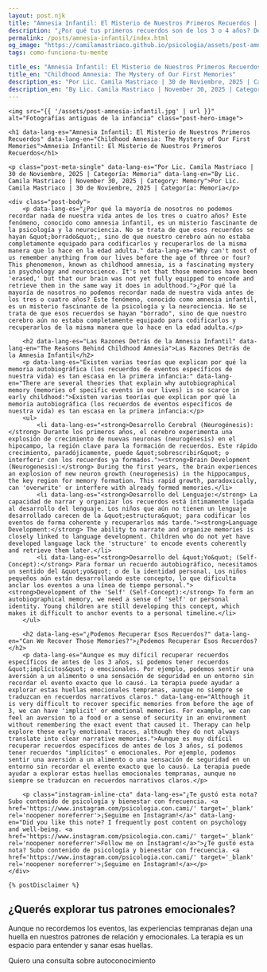```yaml
---
layout: post.njk
title: "Amnesia Infantil: El Misterio de Nuestros Primeros Recuerdos | Blog Camila Mastriaco"
description: "¿Por qué tus primeros recuerdos son de los 3 o 4 años? Descubrí qué es la amnesia infantil y por qué ocurre."
permalink: /posts/amnesia-infantil/index.html
og_image: "https://camilamastriaco.github.io/psicologia/assets/post-amnesia-infantil.jpg"
tags: como-funciona-tu-mente

title_es: "Amnesia Infantil: El Misterio de Nuestros Primeros Recuerdos"
title_en: "Childhood Amnesia: The Mystery of Our First Memories"
description_es: "Por Lic. Camila Mastriaco | 30 de Noviembre, 2025 | Categoría: Memoria"
description_en: "By Lic. Camila Mastriaco | November 30, 2025 | Category: Memory"
---
```





    <img src="{{ '/assets/post-amnesia-infantil.jpg' | url }}" alt="Fotografías antiguas de la infancia" class="post-hero-image">
    
    <h1 data-lang-es="Amnesia Infantil: El Misterio de Nuestros Primeros Recuerdos" data-lang-en="Childhood Amnesia: The Mystery of Our First Memories">Amnesia Infantil: El Misterio de Nuestros Primeros Recuerdos</h1>
<div id="share-buttons-container"></div>

    <p class="post-meta-single" data-lang-es="Por Lic. Camila Mastriaco | 30 de Noviembre, 2025 | Categoría: Memoria" data-lang-en="By Lic. Camila Mastriaco | November 30, 2025 | Category: Memory">Por Lic. Camila Mastriaco | 30 de Noviembre, 2025 | Categoría: Memoria</p>
    
    <div class="post-body">
        <p data-lang-es="¿Por qué la mayoría de nosotros no podemos recordar nada de nuestra vida antes de los tres o cuatro años? Este fenómeno, conocido como amnesia infantil, es un misterio fascinante de la psicología y la neurociencia. No se trata de que esos recuerdos se hayan &quot;borrado&quot;, sino de que nuestro cerebro aún no estaba completamente equipado para codificarlos y recuperarlos de la misma manera que lo hace en la edad adulta." data-lang-en="Why can't most of us remember anything from our lives before the age of three or four? This phenomenon, known as childhood amnesia, is a fascinating mystery in psychology and neuroscience. It's not that those memories have been 'erased,' but that our brain was not yet fully equipped to encode and retrieve them in the same way it does in adulthood.">¿Por qué la mayoría de nosotros no podemos recordar nada de nuestra vida antes de los tres o cuatro años? Este fenómeno, conocido como amnesia infantil, es un misterio fascinante de la psicología y la neurociencia. No se trata de que esos recuerdos se hayan "borrado", sino de que nuestro cerebro aún no estaba completamente equipado para codificarlos y recuperarlos de la misma manera que lo hace en la edad adulta.</p>

        <h2 data-lang-es="Las Razones Detrás de la Amnesia Infantil" data-lang-en="The Reasons Behind Childhood Amnesia">Las Razones Detrás de la Amnesia Infantil</h2>
        <p data-lang-es="Existen varias teorías que explican por qué la memoria autobiográfica (los recuerdos de eventos específicos de nuestra vida) es tan escasa en la primera infancia:" data-lang-en="There are several theories that explain why autobiographical memory (memories of specific events in our lives) is so scarce in early childhood:">Existen varias teorías que explican por qué la memoria autobiográfica (los recuerdos de eventos específicos de nuestra vida) es tan escasa en la primera infancia:</p>
        <ul>
            <li data-lang-es="<strong>Desarrollo Cerebral (Neurogénesis):</strong> Durante los primeros años, el cerebro experimenta una explosión de crecimiento de nuevas neuronas (neurogénesis) en el hipocampo, la región clave para la formación de recuerdos. Este rápido crecimiento, paradójicamente, puede &quot;sobrescribir&quot; o interferir con los recuerdos ya formados."><strong>Brain Development (Neurogenesis):</strong> During the first years, the brain experiences an explosion of new neuron growth (neurogenesis) in the hippocampus, the key region for memory formation. This rapid growth, paradoxically, can 'overwrite' or interfere with already formed memories.</li>
            <li data-lang-es="<strong>Desarrollo del Lenguaje:</strong> La capacidad de narrar y organizar los recuerdos está íntimamente ligada al desarrollo del lenguaje. Los niños que aún no tienen un lenguaje desarrollado carecen de la &quot;estructura&quot; para codificar los eventos de forma coherente y recuperarlos más tarde."><strong>Language Development:</strong> The ability to narrate and organize memories is closely linked to language development. Children who do not yet have developed language lack the 'structure' to encode events coherently and retrieve them later.</li>
            <li data-lang-es="<strong>Desarrollo del &quot;Yo&quot; (Self-Concept):</strong> Para formar un recuerdo autobiográfico, necesitamos un sentido del &quot;yo&quot; o de la identidad personal. Los niños pequeños aún están desarrollando este concepto, lo que dificulta anclar los eventos a una línea de tiempo personal."><strong>Development of the 'Self' (Self-Concept):</strong> To form an autobiographical memory, we need a sense of 'self' or personal identity. Young children are still developing this concept, which makes it difficult to anchor events to a personal timeline.</li>
        </ul>

        <h2 data-lang-es="¿Podemos Recuperar Esos Recuerdos?" data-lang-en="Can We Recover Those Memories?">¿Podemos Recuperar Esos Recuerdos?</h2>
        <p data-lang-es="Aunque es muy difícil recuperar recuerdos específicos de antes de los 3 años, sí podemos tener recuerdos &quot;implícitos&quot; o emocionales. Por ejemplo, podemos sentir una aversión a un alimento o una sensación de seguridad en un entorno sin recordar el evento exacto que lo causó. La terapia puede ayudar a explorar estas huellas emocionales tempranas, aunque no siempre se traduzcan en recuerdos narrativos claros." data-lang-en="Although it is very difficult to recover specific memories from before the age of 3, we can have 'implicit' or emotional memories. For example, we can feel an aversion to a food or a sense of security in an environment without remembering the exact event that caused it. Therapy can help explore these early emotional traces, although they do not always translate into clear narrative memories.">Aunque es muy difícil recuperar recuerdos específicos de antes de los 3 años, sí podemos tener recuerdos "implícitos" o emocionales. Por ejemplo, podemos sentir una aversión a un alimento o una sensación de seguridad en un entorno sin recordar el evento exacto que lo causó. La terapia puede ayudar a explorar estas huellas emocionales tempranas, aunque no siempre se traduzcan en recuerdos narrativos claros.</p>
        
        <p class="instagram-inline-cta" data-lang-es="¿Te gustó esta nota? Subo contenido de psicología y bienestar con frecuencia. <a href='https://www.instagram.com/psicologia.con.cami/' target='_blank' rel='noopener noreferrer'>¡Seguime en Instagram!</a>" data-lang-en="Did you like this note? I frequently post content on psychology and well-being. <a href='https://www.instagram.com/psicologia.con.cami/' target='_blank' rel='noopener noreferrer'>Follow me on Instagram!</a>">¿Te gustó esta nota? Subo contenido de psicología y bienestar con frecuencia. <a href='https://www.instagram.com/psicologia.con.cami/' target='_blank' rel='noopener noreferrer'>¡Seguime en Instagram!</a></p>
    </div>
    
    {% postDisclaimer %}

<section id="cta-post" class="no-padding-bottom" class="animate-on-scroll">
        <h2 data-lang-es="¿Querés explorar tus patrones emocionales?" data-lang-en="Do you want to explore your emotional patterns?">¿Querés explorar tus patrones emocionales?</h2>
        <p data-lang-es="Aunque no recordemos los eventos, las experiencias tempranas dejan una huella en nuestros patrones de relación y emocionales. La terapia es un espacio para entender y sanar esas huellas." data-lang-en="Although we don't remember the events, early experiences leave a mark on our relationship and emotional patterns. Therapy is a space to understand and heal those traces.">Aunque no recordemos los eventos, las experiencias tempranas dejan una huella en nuestros patrones de relación y emocionales. La terapia es un espacio para entender y sanar esas huellas.</p>
        <a 
            class="btn whatsapp-trigger" 
            data-location="post_amnesia_cta" 
            target="_blank" 
            rel="noopener noreferrer" 
            data-lang-es="Quiero una consulta sobre autoconocimiento" 
            data-lang-en="I want a consultation about self-knowledge" 
            data-whatsapp-es="Hola Camila, leí tu nota sobre la amnesia infantil y me gustaría explorar mis patrones emocionales en terapia." 
            data-whatsapp-en="Hi Camila, I read your note about childhood amnesia and I would like to explore my emotional patterns in therapy." 
        >Quiero una consulta sobre autoconocimiento</a>
    </section>